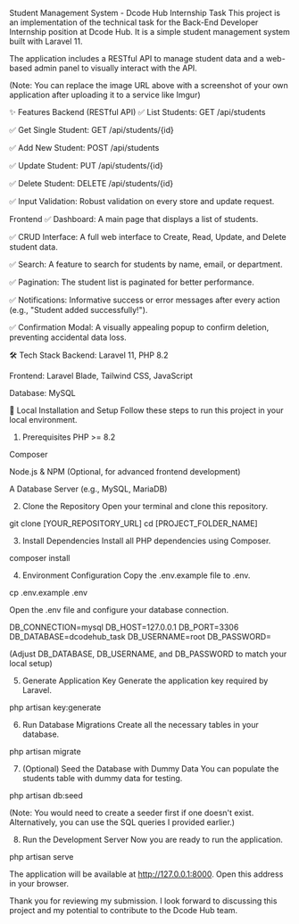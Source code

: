 Student Management System - Dcode Hub Internship Task
This project is an implementation of the technical task for the Back-End Developer Internship position at Dcode Hub. It is a simple student management system built with Laravel 11.

The application includes a RESTful API to manage student data and a web-based admin panel to visually interact with the API.

(Note: You can replace the image URL above with a screenshot of your own application after uploading it to a service like Imgur)

✨ Features
Backend (RESTful API)
✅ List Students: GET /api/students

✅ Get Single Student: GET /api/students/{id}

✅ Add New Student: POST /api/students

✅ Update Student: PUT /api/students/{id}

✅ Delete Student: DELETE /api/students/{id}

✅ Input Validation: Robust validation on every store and update request.

Frontend
✅ Dashboard: A main page that displays a list of students.

✅ CRUD Interface: A full web interface to Create, Read, Update, and Delete student data.

✅ Search: A feature to search for students by name, email, or department.

✅ Pagination: The student list is paginated for better performance.

✅ Notifications: Informative success or error messages after every action (e.g., "Student added successfully!").

✅ Confirmation Modal: A visually appealing popup to confirm deletion, preventing accidental data loss.

🛠️ Tech Stack
Backend: Laravel 11, PHP 8.2

Frontend: Laravel Blade, Tailwind CSS, JavaScript

Database: MySQL

🚀 Local Installation and Setup
Follow these steps to run this project in your local environment.

1. Prerequisites
PHP >= 8.2

Composer

Node.js & NPM (Optional, for advanced frontend development)

A Database Server (e.g., MySQL, MariaDB)

2. Clone the Repository
Open your terminal and clone this repository.

git clone [YOUR_REPOSITORY_URL]
cd [PROJECT_FOLDER_NAME]

3. Install Dependencies
Install all PHP dependencies using Composer.

composer install

4. Environment Configuration
Copy the .env.example file to .env.

cp .env.example .env

Open the .env file and configure your database connection.

DB_CONNECTION=mysql
DB_HOST=127.0.0.1
DB_PORT=3306
DB_DATABASE=dcodehub_task
DB_USERNAME=root
DB_PASSWORD=

(Adjust DB_DATABASE, DB_USERNAME, and DB_PASSWORD to match your local setup)

5. Generate Application Key
Generate the application key required by Laravel.

php artisan key:generate

6. Run Database Migrations
Create all the necessary tables in your database.

php artisan migrate

7. (Optional) Seed the Database with Dummy Data
You can populate the students table with dummy data for testing.

php artisan db:seed

(Note: You would need to create a seeder first if one doesn't exist. Alternatively, you can use the SQL queries I provided earlier.)

8. Run the Development Server
Now you are ready to run the application.

php artisan serve

The application will be available at http://127.0.0.1:8000. Open this address in your browser.

Thank you for reviewing my submission. I look forward to discussing this project and my potential to contribute to the Dcode Hub team.